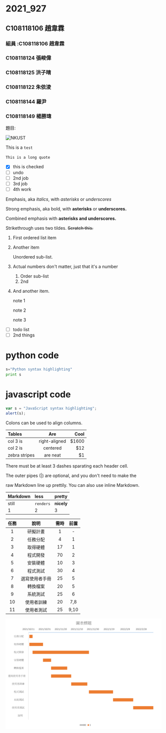 # 2021_927

## C108118106 趙韋霖

### 組員 :C108118106 趙韋霖

### C108118124 張峻偉

### C108118125 洪子晴

### C108118122 朱依淩

### C108118144 羅尹

### C108118149 楊勝瑋

題目:

![NKUST](https://www.nkust.edu.tw/var/file/0/1000/img/513/182513897.png "高科大")

This is a  ` test `

```This is a long quote```

- [x] this is checked
- [ ] undo
- [ ] 2nd job
- [ ] 3rd job
- [ ] 4th work

Emphasis, aka *italics*, with *asterisks* or *underscores*

Strong emphasis, aka bold, with **asterisks** or **underscores.**

Combined emphasis with **asterisks and underscores.**

Strikethrough uses two tildes. ~~Scratch this.~~

1. First ordered list item

2. Another item

   Unordered sub-list.

3. Actual numbers don't matter, just that it's a number

   1. Order sub-list
   2. 2nd

4. And another item.
   
    note 1

    note 2

    note 3

- [ ] todo list
- [ ] 2nd things

# python code

```python
s="Python syntax highlighting"
print s
```

# javascript code 

```javascript
var s = "JavaScript syntax highlighting";
alert(s);
```

Colons can be used to align columns.

| Tables        |      Are      |  Cool |
| :------------ | :-----------: | ----: |
| col 3 is      | right-aligned | $1600 |
| col 2 is      |   centered    |   $12 |
| zebra stripes |   are neat    |    $1 |

There must be at least 3 dashes sparating each header cell.

The outer pipes (|) are optional, and you don't need to make the

raw Markdown line up prettily. You can also use inline Markdown.

| Markdown | less      | pretty     |
| :------- | :-------- | :--------- |
| still    | `renders` | **nicely** |
| 1        | 2         | 3          |


| 任務  |      說明      | 需時  | 前置  |
| :---: | :------------: | :---: | :---: |
|   1   |    研擬計畫    |   1   |   -   |
|   2   |    任務分配    |   4   |   1   |
|   3   |    取得硬體    |  17   |   1   |
|   4   |    程式開發    |  70   |   2   |
|   5   |    安裝硬體    |  10   |   3   |
|   6   |    程式測試    |  30   |   4   |
|   7   | 選寫使用者手冊 |  25   |   5   |
|   8   |    轉換檔案    |  20   |   5   |
|   9   |    系統測試    |  25   |   6   |
|  10   |   使用者訓練   |  20   |  7,8  |
|  11   |   使用者測試   |  25   | 9,10  |


![image](https://github.com/w96086123/2021_927/blob/main/甘特圖.png "imgae")
